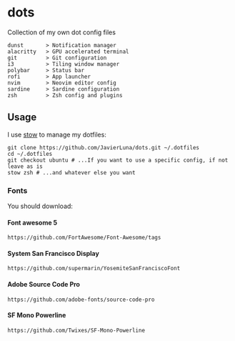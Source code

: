 # dots

Collection of my own dot config files

```
dunst	    > Notification manager
alacritty   > GPU accelerated terminal
git         > Git configuration
i3          > Tiling window manager
polybar     > Status bar
rofi        > App launcher
nvim        > Neovim editor config
sardine     > Sardine configuration
zsh         > Zsh config and plugins
```

## Usage

I use [stow](https://www.gnu.org/software/stow/) to manage my dotfiles:

```
git clone https://github.com/JavierLuna/dots.git ~/.dotfiles
cd ~/.dotfiles
git checkout ubuntu # ...If you want to use a specific config, if not leave as is
stow zsh # ...and whatever else you want
```

### Fonts

You should download:

#### Font awesome 5

`https://github.com/FortAwesome/Font-Awesome/tags`

#### System San Francisco Display

`https://github.com/supermarin/YosemiteSanFranciscoFont`

#### Adobe Source Code Pro

`https://github.com/adobe-fonts/source-code-pro`

#### SF Mono Powerline

`https://github.com/Twixes/SF-Mono-Powerline`
